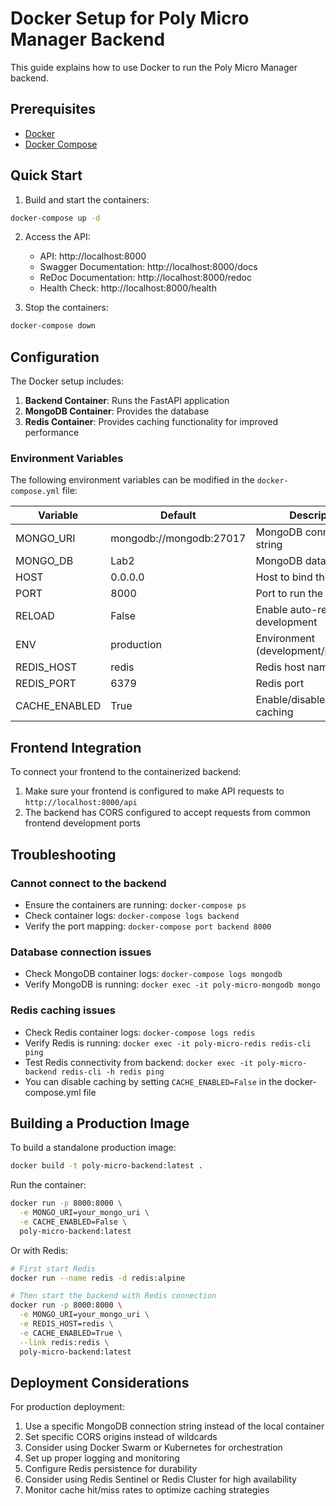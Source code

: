 # Docker Setup for Poly Micro Manager Backend

This guide explains how to use Docker to run the Poly Micro Manager backend.

## Prerequisites

- [Docker](https://docs.docker.com/get-docker/)
- [Docker Compose](https://docs.docker.com/compose/install/)

## Quick Start

1. Build and start the containers:

```bash
docker-compose up -d
```

2. Access the API:
   - API: http://localhost:8000
   - Swagger Documentation: http://localhost:8000/docs
   - ReDoc Documentation: http://localhost:8000/redoc
   - Health Check: http://localhost:8000/health

3. Stop the containers:

```bash
docker-compose down
```

## Configuration

The Docker setup includes:

1. **Backend Container**: Runs the FastAPI application
2. **MongoDB Container**: Provides the database
3. **Redis Container**: Provides caching functionality for improved performance

### Environment Variables

The following environment variables can be modified in the `docker-compose.yml` file:

| Variable      | Default                | Description                        |
|--------------|------------------------|------------------------------------|  
| MONGO_URI     | mongodb://mongodb:27017 | MongoDB connection string          |
| MONGO_DB      | Lab2                    | MongoDB database name              |
| HOST          | 0.0.0.0                 | Host to bind the server to         |
| PORT          | 8000                    | Port to run the server on          |
| RELOAD        | False                   | Enable auto-reload for development |
| ENV           | production              | Environment (development/production) |
| REDIS_HOST    | redis                   | Redis host name                    |
| REDIS_PORT    | 6379                    | Redis port                         |
| CACHE_ENABLED | True                    | Enable/disable Redis caching       |

## Frontend Integration

To connect your frontend to the containerized backend:

1. Make sure your frontend is configured to make API requests to `http://localhost:8000/api`
2. The backend has CORS configured to accept requests from common frontend development ports

## Troubleshooting

### Cannot connect to the backend

- Ensure the containers are running: `docker-compose ps`
- Check container logs: `docker-compose logs backend`
- Verify the port mapping: `docker-compose port backend 8000`

### Database connection issues

- Check MongoDB container logs: `docker-compose logs mongodb`
- Verify MongoDB is running: `docker exec -it poly-micro-mongodb mongo`

### Redis caching issues

- Check Redis container logs: `docker-compose logs redis`
- Verify Redis is running: `docker exec -it poly-micro-redis redis-cli ping`
- Test Redis connectivity from backend: `docker exec -it poly-micro-backend redis-cli -h redis ping`
- You can disable caching by setting `CACHE_ENABLED=False` in the docker-compose.yml file

## Building a Production Image

To build a standalone production image:

```bash
docker build -t poly-micro-backend:latest .
```

Run the container:

```bash
docker run -p 8000:8000 \
  -e MONGO_URI=your_mongo_uri \
  -e CACHE_ENABLED=False \
  poly-micro-backend:latest
```

Or with Redis:

```bash
# First start Redis
docker run --name redis -d redis:alpine

# Then start the backend with Redis connection
docker run -p 8000:8000 \
  -e MONGO_URI=your_mongo_uri \
  -e REDIS_HOST=redis \
  -e CACHE_ENABLED=True \
  --link redis:redis \
  poly-micro-backend:latest
```

## Deployment Considerations

For production deployment:

1. Use a specific MongoDB connection string instead of the local container
2. Set specific CORS origins instead of wildcards
3. Consider using Docker Swarm or Kubernetes for orchestration
4. Set up proper logging and monitoring
5. Configure Redis persistence for durability
6. Consider using Redis Sentinel or Redis Cluster for high availability
7. Monitor cache hit/miss rates to optimize caching strategies
